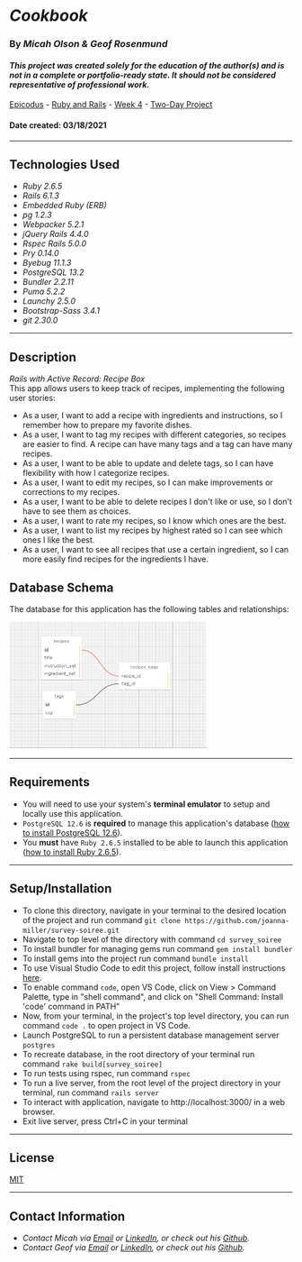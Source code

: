 # _Cookbook_

### By _**Micah Olson & Geof Rosenmund**_

#### _This project was created solely for the education of the author(s) and is not in a complete or portfolio-ready state. It should not be considered representative of professional work._


[Epicodus](https://www.epicodus.com/) - [Ruby and Rails](https://www.learnhowtoprogram.com/ruby-and-rails/) - [Week 4](https://www.learnhowtoprogram.com/ruby-and-rails/rails-with-active-record) - [Two-Day Project](https://www.learnhowtoprogram.com/ruby-and-rails/rails-with-active-record/employee-tracker-recipes-two-day-project)


#### Date created: 03/18/2021
---

## Technologies Used

* _Ruby 2.6.5_
* _Rails 6.1.3_
* _Embedded Ruby (ERB)_
* _pg 1.2.3_
* _Webpacker 5.2.1_
* _jQuery Rails 4.4.0_
* _Rspec Rails 5.0.0_
* _Pry 0.14.0_
* _Byebug 11.1.3_
* _PostgreSQL 13.2_
* _Bundler 2.2.11_
* _Puma 5.2.2_
* _Launchy 2.5.0_
* _Bootstrap-Sass 3.4.1_
* _git 2.30.0_
---

## Description

_Rails with Active Record: Recipe Box_  
This app allows users to keep track of recipes, implementing the following user stories:  

* As a user, I want to add a recipe with ingredients and instructions, so I remember how to prepare my favorite dishes.
* As a user, I want to tag my recipes with different categories, so recipes are easier to find. A recipe can have many tags and a tag can have many recipes.
* As a user, I want to be able to update and delete tags, so I can have flexibility with how I categorize recipes.
* As a user, I want to edit my recipes, so I can make improvements or corrections to my recipes.
* As a user, I want to be able to delete recipes I don't like or use, so I don't have to see them as choices.
* As a user, I want to rate my recipes, so I know which ones are the best.
* As a user, I want to list my recipes by highest rated so I can see which ones I like the best.
* As a user, I want to see all recipes that use a certain ingredient, so I can more easily find recipes for the ingredients I have.


## Database Schema
The database for this application has the following tables and relationships:
<div><img src="app/assets/images/cookbook_schema.PNG" alt="Project Schema Visualization" width = 350 ></div>

---

## Requirements
* You will need to use your system's **terminal emulator** to setup and locally use this application.
* `PostgreSQL 12.6` is **required** to manage this application's database ([how to install PostgreSQL 12.6](https://www.learnhowtoprogram.com/ruby-and-rails/getting-started-with-ruby/installing-postgres)).
* You **must** have `Ruby 2.6.5` installed to be able to launch this application ([how to install Ruby 2.6.5](https://www.learnhowtoprogram.com/ruby-and-rails/getting-started-with-ruby/installing-ruby)).

---

## Setup/Installation

* To clone this directory, navigate in your terminal to the desired location of the project and run command `git clone https://github.com/joanna-miller/survey-soiree.git`
* Navigate to top level of the directory with command `cd survey_soiree`
* To install bundler for managing gems run command `gem install bundler`
* To install gems into the project run command `bundle install`
* To use Visual Studio Code to edit this project, follow install instructions [here](https://code.visualstudio.com/).
* To enable command `code`, open VS Code, click on View > Command Palette, type in "shell command", and click on "Shell Command: Install 'code' command in PATH"
* Now, from your terminal, in the project's top level directory, you can run command `code .` to open project in VS Code.
* Launch PostgreSQL to run a persistent database management server `postgres`
* To recreate database, in the root directory of your terminal run command `rake build[survey_soiree]`
* To run tests using rspec, run command `rspec`
* To run a live server, from the root level of the project directory in your terminal, run command `rails server`
* To interact with application, navigate to http://localhost:3000/ in a web browser.
* Exit live server, press Ctrl+C in your terminal

---

## License

[MIT](LICENSE.txt)

---

## Contact Information

* _Contact Micah via [Email](mailto:micah.olson@protonmail.com) or [LinkedIn](https://www.linkedin.com/in/micah-lewis-olson/), or check out his [Github](https://github.com/MicahOlson)._  
* _Contact Geof via [Email](mailto:geof.rosenmunds.eamil@gmail.com) or [LinkedIn](https://www.linkedin.com/in/geofrosenmund/), or check out his [Github](https://github.com/crankyjones)._